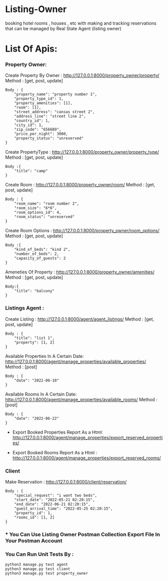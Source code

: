 # Listing-Owner
booking hotel rooms , houses , etc with making and tracking reservations that can be managed by Real State Agent (listing owner)  
# List Of Apis:
### Property Owner:
Create Property By Owner :
  http://127.0.0.1:8000/property_owner/property/
 Method : [get, post, update]
```
Body : {
    "property_name": "property number 1",
    "property_type_id": 1,
    "property_amenities": [1],
    "room": [1],
    "street_address": "cansas street 2",
    "address_line": "street line 2",
    "country_id": 1,
    "city_id": 1,
    "zip_code": "656689",
    "price_per_night": 3000,
    "property_status": "unreserved"
}
```

Create PropertyType : http://127.0.0.1:8000/property_owner/property_type/
Method : [get, post, update]
```
Body :{
    "title": "camp"
}
```

Create Room : http://127.0.0.1:8000/property_owner/room/
Method : [get, post, update]
```
Body : {
    "room_name": "room number 2",
    "room_size": "6*6",
    "room_options_id": 4,
    "room_status": "unreserved"
}
```
Create Room Options : http://127.0.0.1:8000/property_owner/room_options/
Method : [get, post, update]
```
Body :{
    "kind_of_beds": "kind 2",
    "number_of_beds": 2,
    "capacity_of_guests": 2
}
```
Ameneties Of Property : http://127.0.0.1:8000/property_owner/amenities/
Method : [get, post, update]
```
Body:{
    "title": "balcony"
}
```
### Listings Agent :
Create Listing : http://127.0.0.1:8000/agent/agent_listings/
Method : [get, post, update]
```
Body : {
    "title": "list 1",
    "property": [1, 2]
}
```
Available Properties In A Certain Date: http://127.0.0.1:8000/agent/manage_properties/available_properties/
Method : [post]
```
Body : {
    "date": "2022-06-10"
}
```
Available Rooms In A Certain Date: http://127.0.0.1:8000/agent/manage_properties/available_rooms/
Method : [post]
```
Body : {
    "date": "2022-06-22"
}
```
- Export Booked Properties Report As a Html: http://127.0.0.1:8000/agent/manage_properties/export_reserved_properties/
+ Export Booked Rooms Report As a Html : http://127.0.0.1:8000/agent/manage_properties/export_reserved_rooms/

### Client
Make Reservation : http://127.0.0.1:8000/client/reservation/
```
Body : {
    "special_request": "i want two beds",
    "start_date": "2022-05-21 02:20:15",
    "end_date": "2022-06-21 02:20:15",
    "guest_arrival_time": "2022-05-25 02:20:15",
    "property_id": 1,
    "rooms_id": [1, 2]
}
```
### * You Can Use Listing Owner Postman Collection Export File In Your Postman Account
### You Can Run Unit Tests By :
```
python3 manage.py test agent
python3 manage.py test client
python3 manage.py test property_owner
```
